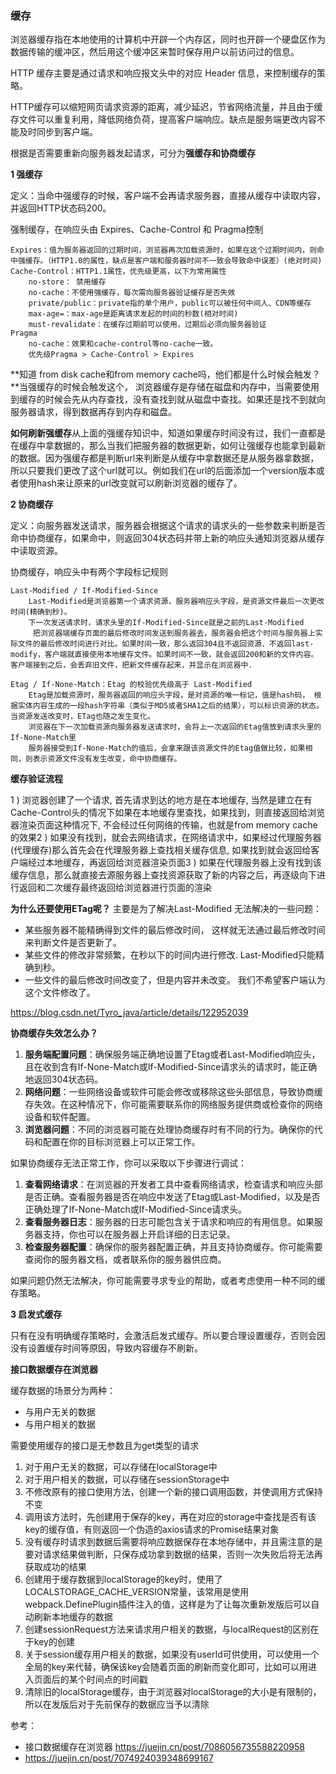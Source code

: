 ### 缓存

​		浏览器缓存指在本地使用的计算机中开辟一个内存区，同时也开辟一个硬盘区作为数据传输的缓冲区，然后用这个缓冲区来暂时保存用户以前访问过的信息。

HTTP 缓存主要是通过请求和响应报文头中的对应 Header 信息，来控制缓存的策略。

HTTP缓存可以缩短网页请求资源的距离，减少延迟，节省网络流量，并且由于缓存文件可以重复利用，降低网络负荷，提高客户端响应。缺点是服务端更改内容不能及时同步到客户端。

根据是否需要重新向服务器发起请求，可分为**强缓存和协商缓存**

**1 强缓存**

定义：当命中强缓存的时候，客户端不会再请求服务器，直接从缓存中读取内容，并返回HTTP状态码200。

强制缓存，在响应头由 Expires、Cache-Control 和 Pragma控制

```
Expires：值为服务器返回的过期时间，浏览器再次加载资源时，如果在这个过期时间内，则命中强缓存。（HTTP1.0的属性，缺点是客户端和服务器时间不一致会导致命中误差）(绝对时间)
Cache-Control：HTTP1.1属性，优先级更高，以下为常用属性
	no-store： 禁用缓存
	no-cache：不使用强缓存，每次需向服务器验证缓存是否失效
	private/public：private指的单个用户，public可以被任何中间人、CDN等缓存
	max-age=：max-age是距离请求发起的时间的秒数(相对时间)
	must-revalidate：在缓存过期前可以使用，过期后必须向服务器验证
Pragma
	no-cache：效果和cache-control等no-cache一致。
	优先级Pragma > Cache-Control > Expires
```

**知道 from disk cache和from memory cache吗，他们都是什么时候会触发？**当强缓存的时候会触发这个， 浏览器缓存是存储在磁盘和内存中，当需要使用到缓存的时候会先从内存查找，没有查找到就从磁盘中查找。如果还是找不到就向服务器请求，得到数据再存到内存和磁盘。

**如何刷新强缓存**从上面的强缓存知识中，知道如果缓存时间没有过，我们一直都是在缓存中拿数据的，那么当我们把服务器的数据更新，如何让强缓存也能拿到最新的数据。因为强缓存都是判断url来判断是从缓存中拿数据还是从服务器拿数据，所以只要我们更改了这个url就可以。例如我们在url的后面添加一个version版本或者使用hash来让原来的url改变就可以刷新浏览器的缓存了。

**2 协商缓存**

定义：向服务器发送请求，服务器会根据这个请求的请求头的一些参数来判断是否命中协商缓存，如果命中，则返回304状态码并带上新的响应头通知浏览器从缓存中读取资源。

协商缓存，响应头中有两个字段标记规则

```
Last-Modified / If-Modified-Since
	Last-Modified是浏览器第一个请求资源，服务器响应头字段，是资源文件最后一次更改时间(精确到秒)。
	下一次发送请求时，请求头里的If-Modified-Since就是之前的Last-Modified
	 把浏览器端缓存页面的最后修改时间发送到服务器去，服务器会把这个时间与服务器上实际文件的最后修改时间进行对比。如果时间一致，那么返回304且不返回资源、不返回last-modify，客户端就直接使用本地缓存文件。如果时间不一致，就会返回200和新的文件内容。客户端接到之后，会丢弃旧文件，把新文件缓存起来，并显示在浏览器中.

Etag / If-None-Match：Etag 的校验优先级高于 Last-Modified
	Etag是加载资源时，服务器返回的响应头字段，是对资源的唯一标记，值是hash码， 根据实体内容生成的一段hash字符串（类似于MD5或者SHA1之后的结果），可以标识资源的状态。 当资源发送改变时，ETag也随之发生变化。
	浏览器在下一次加载资源向服务器发送请求时，会将上一次返回的Etag值放到请求头里的If-None-Match里
	服务器接受到If-None-Match的值后，会拿来跟该资源文件的Etag值做比较，如果相同，则表示资源文件没有发生改变，命中协商缓存。
```

**缓存验证流程**

1 ) 浏览器创建了一个请求, 首先请求到达的地方是在本地缓存, 当然是建立在有Cache-Control头的情况下如果在本地缓存里查找，如果找到，则直接返回给浏览器渲染页面这种情况下, 不会经过任何网络的传输，也就是from memory cache的效果2 ) 如果没有找到，就会去网络请求，在网络请求中，如果经过代理服务器(代理缓存)那么首先会在代理服务器上查找相关缓存信息, 如果找到就会返回给客户端经过本地缓存，再返回给浏览器渲染页面3 ) 如果在代理服务器上没有找到该缓存信息，那么就直接去源服务器上查找资源获取了新的内容之后，再逐级向下进行返回和二次缓存最终返回给浏览器进行页面的渲染

**为什么还要使用ETag呢？** 主要是为了解决Last-Modified 无法解决的一些问题：

- 某些服务器不能精确得到文件的最后修改时间， 这样就无法通过最后修改时间来判断文件是否更新了。
- 某些文件的修改非常频繁，在秒以下的时间内进行修改. Last-Modified只能精确到秒。
- 一些文件的最后修改时间改变了，但是内容并未改变。 我们不希望客户端认为这个文件修改了。

https://blog.csdn.net/Tyro_java/article/details/122952039

**协商缓存失效怎么办？**

1. **服务端配置问题**：确保服务端正确地设置了Etag或者Last-Modified响应头，且在收到含有If-None-Match或If-Modified-Since请求头的请求时，能正确地返回304状态码。
2. **网络问题**：一些网络设备或软件可能会修改或移除这些头部信息，导致协商缓存失效。在这种情况下，你可能需要联系你的网络服务提供商或检查你的网络设备和软件配置。
3. **浏览器问题**：不同的浏览器可能在处理协商缓存时有不同的行为。确保你的代码和配置在你的目标浏览器上可以正常工作。

如果协商缓存无法正常工作，你可以采取以下步骤进行调试：

1. **查看网络请求**：在浏览器的开发者工具中查看网络请求，检查请求和响应头部是否正确。查看服务器是否在响应中发送了Etag或Last-Modified，以及是否正确处理了If-None-Match或If-Modified-Since请求头。
2. **查看服务器日志**：服务器的日志可能包含关于请求和响应的有用信息。如果服务器支持，你也可以在服务器上开启详细的日志记录。
3. **检查服务器配置**：确保你的服务器配置正确，并且支持协商缓存。你可能需要查阅你的服务器文档，或者联系你的服务器供应商。

如果问题仍然无法解决，你可能需要寻求专业的帮助，或者考虑使用一种不同的缓存策略。

**3 启发式缓存**

​		只有在没有明确缓存策略时，会激活启发式缓存。所以要合理设置缓存，否则会因没有设置缓存时间等原因，导致内容缓存不刷新。



**接口数据缓存在浏览器**

缓存数据的场景分为两种：

- 与用户无关的数据
- 与用户相关的数据

需要使用缓存的接口是无参数且为get类型的请求

1. 对于用户无关的数据，可以存储在localStorage中
2. 对于用户相关的数据，可以存储在sessionStorage中
3. 不修改原有的接口使用方法，创建一个新的接口调用函数，并使调用方式保持不变
4. 调用该方法时，先创建用于保存的key，再在对应的storage中查找是否有该key的缓存值，有则返回一个伪造的axios请求的Promise结果对象
5. 没有缓存时请求到数据后需要将响应数据保存在本地存储中，并且需注意的是要对请求结果做判断，只保存成功拿到数据的结果，否则一次失败后将无法再获取成功的结果
6. 创建用于缓存数据到localStorage的key时，使用了LOCALSTORAGE_CACHE_VERSION常量，该常用是使用webpack.DefinePlugin插件注入的值，这样是为了让每次重新发版后可以自动刷新本地缓存的数据
7. 创建sessionRequest方法来请求用户相关的数据，与localRequest的区别在于key的创建
8. 关于session缓存用户相关的数据，如果没有userId可供使用，可以使用一个全局的key来代替，确保该key会随着页面的刷新而变化即可，比如可以用进入页面后的某个时间点的时间戳
9. 清除旧的localStorage缓存，由于浏览器对localStorage的大小是有限制的，所以在发版后对于先前保存的数据应当予以清除

参考：

- 接口数据缓存在浏览器 https://juejin.cn/post/7086056735588220958
- https://juejin.cn/post/7074924039348699167